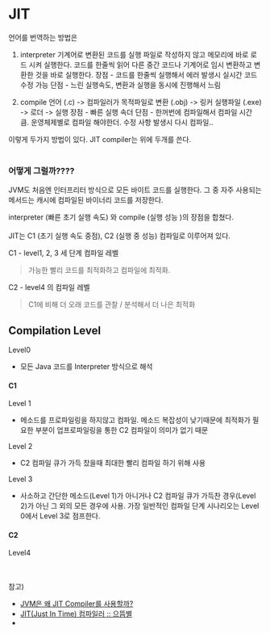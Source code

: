 # JIT
언어를 번역하는 방법은
1. interpreter
기계어로 변환된 코드를 실행 파일로 작성하지 않고 메모리에 바로 로드 시켜 실행한다. 코드를 한줄씩 읽어 다른 중간 코드나 기계어로 임시 변환하고 변환한 것을 바로 실행한다.
장점 - 코드를 한줄씩 실행해서 에러 발생시 실시간 코드 수정 가능
단점 - 느린 실행속도, 변환과 실행을 동시에 진행해서 느림

2. compile
언어 (.c) -> 컴파일러가 목적파일로 변환 (.obj) -> 링커 실행파일 (.exe) -> 로더 -> 실행
장점 - 빠른 실행 속더
단점 - 한꺼번에 컴파일해서 컴파일 시간 큼. 운영체제별로 컴파일 해야한더. 수정 사항 발생시 다시 컴파일..

이렇게 두가지 방법이 있다. JIT compiler는 위에 두개를 쓴다.
<br/></br>
### 어떻게 그럴까????
JVM도 처음엔 인터프리터 방식으로 모든 바이트 코드를 실행한다. 그 중 자주 사용되는 메서드는 캐시에 컴파일된 바이너리 코드를 저장한다. 

interpreter (빠른 초기 실행 속도) 와 compile (실행 성능 )의 장점을 합쳤다. 
<br/></br>
JIT는 C1 (초기 실행 속도 중점), C2 (실행 중 성능) 컴파일로 이루어져 있다.<br/>

C1 - level1, 2, 3 세 단계 컴파일 레벨<br/>
> 가능한 빨리 코드를 최적화하고 컴파일에 최적화.
                      
C2 - level4 의 컴파일 레벨<br/>
> C1에 비해 더 오래 코드를 관찰 / 분석해서 더 나은 최적화<br/>


## Compilation Level
Level0
- 모든 Java 코드를 Interpreter 방식으로 해석<br/>
#### C1<br/>
Level 1	<br/>
- 메소드를 프로파일링을 하지않고 컴파일. 메소드 복잡성이 낮기때문에 최적화가 필요한 부분이 업프로파일링을 통한 C2 컴파일이 의미가 없기 때문<br/>

Level 2<br/>
- C2 컴파일 큐가 가득 찼을때 최대한 빨리 컴파일 하기 위해 사용<br/>

Level 3<br/>
- 사소하고 간단한 메소드(Level 1)가 아니거나 C2 컴파일 큐가 가득찬 경우(Level 2)가 아닌 그 외의 모든 경우에 사용. 가장 일반적인 컴파일 단계 시나리오는 Level 0에서 Level 3로 점프한다.<br/>

#### C2<br/>
Level4
	





<br/></br>
참고) <br/>
- [JVM은 왜 JIT Compiler를 사용할까?](https://velog.io/@jslog/JVM%EC%9D%80-%EC%99%9C-JIT-Compiler%EB%A5%BC-%EC%82%AC%EC%9A%A9%ED%95%A0%EA%B9%8C)<br/>  
- [JIT(Just In Time) 컴파일러 :: 으뜸별](https://beststar-1.tistory.com/3)<br/>
- 
